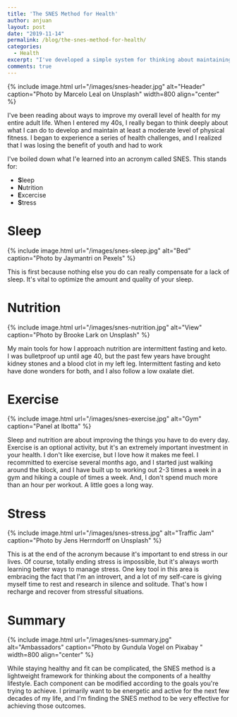 ```yaml
---
title: 'The SNES Method for Health'
author: anjuan
layout: post
date: "2019-11-14"
permalink: /blog/the-snes-method-for-health/
categories:
  - Health
excerpt: "I've developed a simple system for thinking about maintaining my health."
comments: true
---
```


{% include image.html url="/images/snes-header.jpg" alt="Header" caption="Photo by Marcelo Leal on Unsplash" width=800 align="center" %}

I've been reading about ways to improve my overall level of health for my entire adult life. When I entered my 40s, I really began to think deeply about what I can do to develop and maintain at least a moderate level of physical fitness. I began to experience a series of health challenges, and I realized that I was losing the benefit of youth and had to work 


I've boiled down what I'e learned into an acronym called SNES. This stands for:

* **S**leep
* **N**utrition
* **E**xcercise
* **S**tress

# Sleep

{% include image.html url="/images/snes-sleep.jpg" alt="Bed" caption="Photo by Jaymantri on Pexels" %}

This is first because nothing else you do can really compensate for a lack of sleep. It's vital to optimize the amount and quality of your sleep.

# Nutrition

{% include image.html url="/images/snes-nutrition.jpg" alt="View" caption="Photo by Brooke Lark on Unsplash" %}

My main tools for how I approach nutrition are intermittent fasting and keto. I was bulletproof up until age 40, but the past few years have brought kidney stones and a blood clot in my left leg. Intermittent fasting and keto have done wonders for both, and I also follow a low oxalate diet.

# Exercise

{% include image.html url="/images/snes-exercise.jpg" alt="Gym" caption="Panel at Ibotta" %}

Sleep and nutrition are about improving the things you have to do every day. Exercise is an optional activity, but it's an extremely important investment in your health. I don't like exercise, but I love how it makes me feel. I recommitted to exercise several months ago, and I started just walking around the block, and I have built up to working out 2-3 times a week in a gym and hiking a couple of times a week. And, I don't spend much more than an hour per workout. A little goes a long way.

# Stress

{% include image.html url="/images/snes-stress.jpg" alt="Traffic Jam" caption="Photo by Jens Herrndorff on Unsplash" %}

This is at the end of the acronym because it's important to end stress in our lives. Of course, totally ending stress is impossible, but it's always worth learning better ways to manage stress. One key tool in this area is embracing the fact that I'm an introvert, and a lot of my self-care is giving myself time to rest and research in silence and solitude. That's how I recharge and recover from stressful situations.

# Summary

{% include image.html url="/images/snes-summary.jpg" alt="Ambassadors" caption="Photo by Gundula Vogel on Pixabay " width=800 align="center" %}

While staying healthy and fit can be complicated, the SNES method is a lightweight framework for thinking about the components of a healthy lifestyle. Each component can be modified according to the goals you're trying to achieve. I primarily want to be energetic and active for the next few decades of my life, and I'm finding the SNES method to be very effective for achieving those outcomes.
